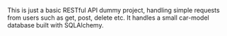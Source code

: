 This is just a basic RESTful API dummy project, handling simple requests from users such as get, post, delete etc. 
It handles a small car-model database built with SQLAlchemy.
